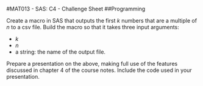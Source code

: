 #MAT013 - SAS: C4 - Challenge Sheet
##Programming

Create a macro in SAS that outputs the first $k$ numbers that are a multiple of $n$ to a csv file. Build the macro so that it takes three input arguments:

- $k$
- $n$
- a string: the name of the output file.

Prepare a presentation on the above, making full use of the features discussed in chapter 4 of the course notes. Include the code used in your presentation.
